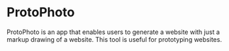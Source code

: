 # ProtoPhoto

ProtoPhoto is an app that enables users to generate a website with just
a markup drawing of a website. This tool is useful for prototyping
websites.
